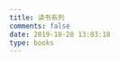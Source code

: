 ```yaml
---
title: 读书系列
comments: false
date: 2019-10-28 13:03:18
type: books
---
```

<style>
.post-body a {
  color: #222 !important;
  border-bottom: none !important;
  border-bottom: 0px !important;

  &:hover {
    color: #fc6423 !important;
    text-decoration: none !important;
    border-bottom: 0px !important;
  }
}
<style>
